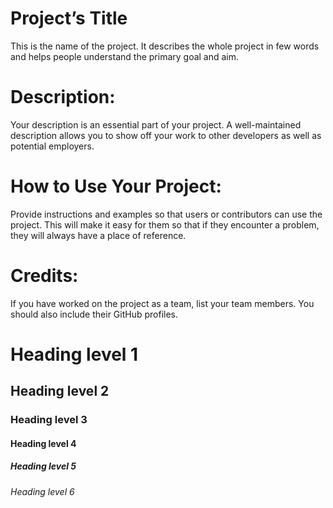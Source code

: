 # Project’s Title
This is the name of the project. It describes the whole project in few words and helps people understand the primary goal and aim.

# Description:
Your description is an essential part of your project. A well-maintained description allows you to show off your work to other developers as well as potential employers.

# How to Use Your Project:
Provide instructions and examples so that users or contributors can use the project. This will make it easy for them so that if they encounter a problem, they will always have a place of reference.

# Credits:
If you have worked on the project as a team, list your team members. You should also include their GitHub profiles.


# Heading level 1
## Heading level 2
### Heading level 3
#### Heading level 4
##### Heading level 5
###### Heading level 6